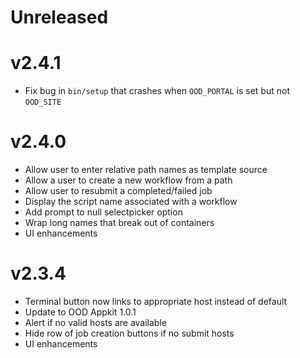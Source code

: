 # Unreleased

# v2.4.1

* Fix bug in `bin/setup` that crashes when `OOD_PORTAL` is set but not
  `OOD_SITE`

# v2.4.0

* Allow user to enter relative path names as template source
* Allow a user to create a new workflow from a path
* Allow user to resubmit a completed/failed job
* Display the script name associated with a workflow
* Add prompt to null selectpicker option
* Wrap long names that break out of containers
* UI enhancements

# v2.3.4

* Terminal button now links to appropriate host instead of default
* Update to OOD Appkit 1.0.1
* Alert if no valid hosts are available
* Hide row of job creation buttons if no submit hosts
* UI enhancements
